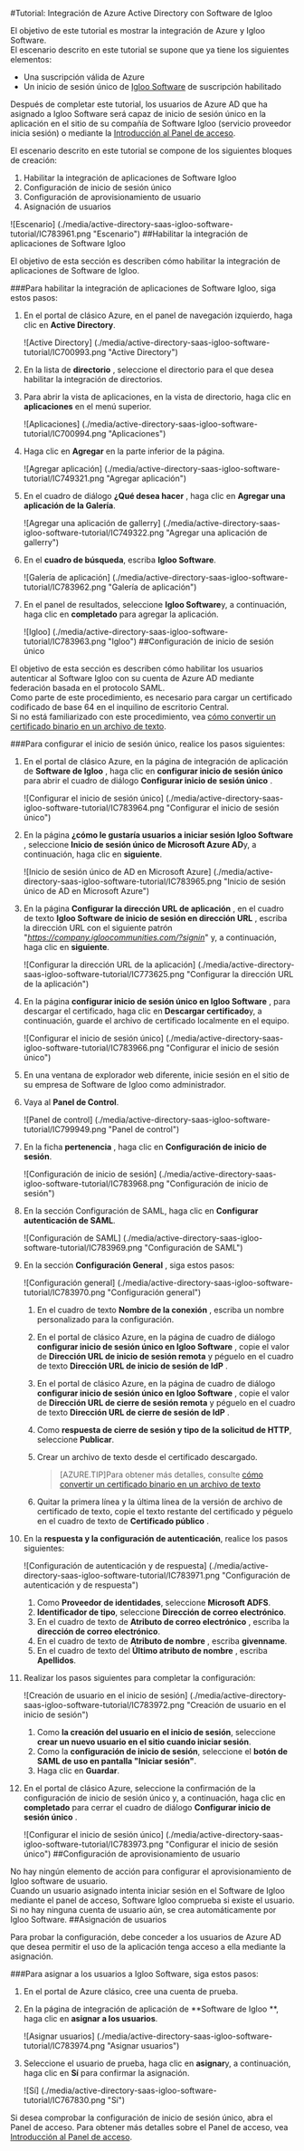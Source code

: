 <properties 
    pageTitle="Tutorial: Integración de Azure Active Directory con Software de Igloo | Microsoft Azure" 
    description="¡Obtenga información sobre cómo utilizar Software de Igloo con Azure Active Directory para habilitar el inicio de sesión único, aprovisionamiento automatizado y mucho más!" 
    services="active-directory" 
    authors="jeevansd"  
    documentationCenter="na" 
    manager="femila"/>
<tags 
    ms.service="active-directory" 
    ms.devlang="na" 
    ms.topic="article" 
    ms.tgt_pltfrm="na" 
    ms.workload="identity" 
    ms.date="10/20/2016" 
    ms.author="jeedes" />

#<a name="tutorial-azure-active-directory-integration-with-igloo-software"></a>Tutorial: Integración de Azure Active Directory con Software de Igloo
  
El objetivo de este tutorial es mostrar la integración de Azure y Igloo Software.  
El escenario descrito en este tutorial se supone que ya tiene los siguientes elementos:

-   Una suscripción válida de Azure
-   Un inicio de sesión único de [Igloo Software](http://www.igloosoftware.com/) de suscripción habilitado
  
Después de completar este tutorial, los usuarios de Azure AD que ha asignado a Igloo Software será capaz de inicio de sesión único en la aplicación en el sitio de su compañía de Software Igloo (servicio proveedor inicia sesión) o mediante la [Introducción al Panel de acceso](active-directory-saas-access-panel-introduction.md).
  
El escenario descrito en este tutorial se compone de los siguientes bloques de creación:

1.  Habilitar la integración de aplicaciones de Software Igloo
2.  Configuración de inicio de sesión único
3.  Configuración de aprovisionamiento de usuario
4.  Asignación de usuarios

![Escenario] (./media/active-directory-saas-igloo-software-tutorial/IC783961.png "Escenario")
##<a name="enabling-the-application-integration-for-igloo-software"></a>Habilitar la integración de aplicaciones de Software Igloo
  
El objetivo de esta sección es describen cómo habilitar la integración de aplicaciones de Software de Igloo.

###<a name="to-enable-the-application-integration-for-igloo-software-perform-the-following-steps"></a>Para habilitar la integración de aplicaciones de Software Igloo, siga estos pasos:

1.  En el portal de clásico Azure, en el panel de navegación izquierdo, haga clic en **Active Directory**.

    ![Active Directory] (./media/active-directory-saas-igloo-software-tutorial/IC700993.png "Active Directory")

2.  En la lista de **directorio** , seleccione el directorio para el que desea habilitar la integración de directorios.

3.  Para abrir la vista de aplicaciones, en la vista de directorio, haga clic en **aplicaciones** en el menú superior.

    ![Aplicaciones] (./media/active-directory-saas-igloo-software-tutorial/IC700994.png "Aplicaciones")

4.  Haga clic en **Agregar** en la parte inferior de la página.

    ![Agregar aplicación] (./media/active-directory-saas-igloo-software-tutorial/IC749321.png "Agregar aplicación")

5.  En el cuadro de diálogo **¿Qué desea hacer** , haga clic en **Agregar una aplicación de la Galería**.

    ![Agregar una aplicación de gallerry] (./media/active-directory-saas-igloo-software-tutorial/IC749322.png "Agregar una aplicación de gallerry")

6.  En el **cuadro de búsqueda**, escriba **Igloo Software**.

    ![Galería de aplicación] (./media/active-directory-saas-igloo-software-tutorial/IC783962.png "Galería de aplicación")

7.  En el panel de resultados, seleccione **Igloo Software**y, a continuación, haga clic en **completado** para agregar la aplicación.

    ![Igloo] (./media/active-directory-saas-igloo-software-tutorial/IC783963.png "Igloo")
##<a name="configuring-single-sign-on"></a>Configuración de inicio de sesión único
  
El objetivo de esta sección es describen cómo habilitar los usuarios autenticar al Software Igloo con su cuenta de Azure AD mediante federación basada en el protocolo SAML.  
Como parte de este procedimiento, es necesario para cargar un certificado codificado de base 64 en el inquilino de escritorio Central.  
Si no está familiarizado con este procedimiento, vea [cómo convertir un certificado binario en un archivo de texto](http://youtu.be/PlgrzUZ-Y1o).

###<a name="to-configure-single-sign-on-perform-the-following-steps"></a>Para configurar el inicio de sesión único, realice los pasos siguientes:

1.  En el portal de clásico Azure, en la página de integración de aplicación de **Software de Igloo** , haga clic en **configurar inicio de sesión único** para abrir el cuadro de diálogo **Configurar inicio de sesión único** .

    ![Configurar el inicio de sesión único] (./media/active-directory-saas-igloo-software-tutorial/IC783964.png "Configurar el inicio de sesión único")

2.  En la página **¿cómo le gustaría usuarios a iniciar sesión Igloo Software** , seleccione **Inicio de sesión único de Microsoft Azure AD**y, a continuación, haga clic en **siguiente**.

    ![Inicio de sesión único de AD en Microsoft Azure] (./media/active-directory-saas-igloo-software-tutorial/IC783965.png "Inicio de sesión único de AD en Microsoft Azure")

3.  En la página **Configurar la dirección URL de aplicación** , en el cuadro de texto **Igloo Software de inicio de sesión en dirección URL** , escriba la dirección URL con el siguiente patrón "*https://company.igloocommunities.com/?signin*" y, a continuación, haga clic en **siguiente**.

    ![Configurar la dirección URL de la aplicación] (./media/active-directory-saas-igloo-software-tutorial/IC773625.png "Configurar la dirección URL de la aplicación")

4.  En la página **configurar inicio de sesión único en Igloo Software** , para descargar el certificado, haga clic en **Descargar certificado**y, a continuación, guarde el archivo de certificado localmente en el equipo.

    ![Configurar el inicio de sesión único] (./media/active-directory-saas-igloo-software-tutorial/IC783966.png "Configurar el inicio de sesión único")

5.  En una ventana de explorador web diferente, inicie sesión en el sitio de su empresa de Software de Igloo como administrador.

6.  Vaya al **Panel de Control**.

    ![Panel de control] (./media/active-directory-saas-igloo-software-tutorial/IC799949.png "Panel de control")

7.  En la ficha **pertenencia** , haga clic en **Configuración de inicio de sesión**.

    ![Configuración de inicio de sesión] (./media/active-directory-saas-igloo-software-tutorial/IC783968.png "Configuración de inicio de sesión")

8.  En la sección Configuración de SAML, haga clic en **Configurar autenticación de SAML**.

    ![Configuración de SAML] (./media/active-directory-saas-igloo-software-tutorial/IC783969.png "Configuración de SAML")

9.  En la sección **Configuración General** , siga estos pasos:

    ![Configuración general] (./media/active-directory-saas-igloo-software-tutorial/IC783970.png "Configuración general")

    1.  En el cuadro de texto **Nombre de la conexión** , escriba un nombre personalizado para la configuración.
    2.  En el portal de clásico Azure, en la página de cuadro de diálogo **configurar inicio de sesión único en Igloo Software** , copie el valor de **Dirección URL de inicio de sesión remota** y péguelo en el cuadro de texto **Dirección URL de inicio de sesión de IdP** .
    3.  En el portal de clásico Azure, en la página de cuadro de diálogo **configurar inicio de sesión único en Igloo Software** , copie el valor de **Dirección URL de cierre de sesión remota** y péguelo en el cuadro de texto **Dirección URL de cierre de sesión de IdP** .
    4.  Como **respuesta de cierre de sesión y tipo de la solicitud de HTTP**, seleccione **Publicar**.
    5.  Crear un archivo de texto desde el certificado descargado.
        
        >[AZURE.TIP]Para obtener más detalles, consulte [cómo convertir un certificado binario en un archivo de texto](http://youtu.be/PlgrzUZ-Y1o)

    6.  Quitar la primera línea y la última línea de la versión de archivo de certificado de texto, copie el texto restante del certificado y péguelo en el cuadro de texto de **Certificado público** .

10. En la **respuesta y la configuración de autenticación**, realice los pasos siguientes:

    ![Configuración de autenticación y de respuesta] (./media/active-directory-saas-igloo-software-tutorial/IC783971.png "Configuración de autenticación y de respuesta")

    1.  Como **Proveedor de identidades**, seleccione **Microsoft ADFS**.
    2.  **Identificador de tipo**, seleccione **Dirección de correo electrónico**.
    3.  En el cuadro de texto de **Atributo de correo electrónico** , escriba la **dirección de correo electrónico**.
    4.  En el cuadro de texto de **Atributo de nombre** , escriba **givenname**.
    5.  En el cuadro de texto del **Último atributo de nombre** , escriba **Apellidos**.

11. Realizar los pasos siguientes para completar la configuración:

    ![Creación de usuario en el inicio de sesión] (./media/active-directory-saas-igloo-software-tutorial/IC783972.png "Creación de usuario en el inicio de sesión")

    1.  Como **la creación del usuario en el inicio de sesión**, seleccione **crear un nuevo usuario en el sitio cuando iniciar sesión**.
    2.  Como la **configuración de inicio de sesión**, seleccione el **botón de SAML de uso en pantalla "Iniciar sesión"**.
    3.  Haga clic en **Guardar**.

12. En el portal de clásico Azure, seleccione la confirmación de la configuración de inicio de sesión único y, a continuación, haga clic en **completado** para cerrar el cuadro de diálogo **Configurar inicio de sesión único** .

    ![Configurar el inicio de sesión único] (./media/active-directory-saas-igloo-software-tutorial/IC783973.png "Configurar el inicio de sesión único")
##<a name="configuring-user-provisioning"></a>Configuración de aprovisionamiento de usuario
  
No hay ningún elemento de acción para configurar el aprovisionamiento de Igloo software de usuario.  
Cuando un usuario asignado intenta iniciar sesión en el Software de Igloo mediante el panel de acceso, Software Igloo comprueba si existe el usuario.  
Si no hay ninguna cuenta de usuario aún, se crea automáticamente por Igloo Software.
##<a name="assigning-users"></a>Asignación de usuarios
  
Para probar la configuración, debe conceder a los usuarios de Azure AD que desea permitir el uso de la aplicación tenga acceso a ella mediante la asignación.

###<a name="to-assign-users-to-igloo-software-perform-the-following-steps"></a>Para asignar a los usuarios a Igloo Software, siga estos pasos:

1.  En el portal de Azure clásico, cree una cuenta de prueba.

2.  En la página de integración de aplicación de **Software de Igloo **, haga clic en **asignar a los usuarios**.

    ![Asignar usuarios] (./media/active-directory-saas-igloo-software-tutorial/IC783974.png "Asignar usuarios")

3.  Seleccione el usuario de prueba, haga clic en **asignar**y, a continuación, haga clic en **Sí** para confirmar la asignación.

    ![Sí] (./media/active-directory-saas-igloo-software-tutorial/IC767830.png "Sí")
  
Si desea comprobar la configuración de inicio de sesión único, abra el Panel de acceso. Para obtener más detalles sobre el Panel de acceso, vea [Introducción al Panel de acceso](active-directory-saas-access-panel-introduction.md).